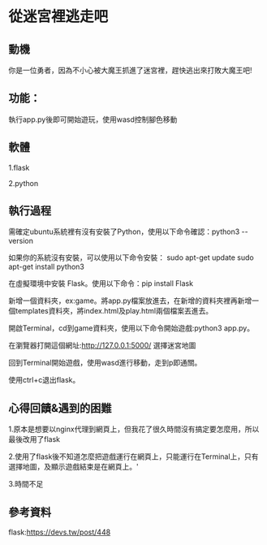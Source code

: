 # 從迷宮裡逃走吧
## 動機
你是一位勇者，因為不小心被大魔王抓進了迷宮裡，趕快逃出來打敗大魔王吧!
## 功能：
執行app.py後即可開始遊玩，使用wasd控制腳色移動
## 軟體
1.flask

2.python
## 執行過程
需確定ubuntu系統裡有沒有安裝了Python，使用以下命令確認：python3 --version

如果你的系統沒有安裝，可以使用以下命令安裝：
sudo apt-get update
sudo apt-get install python3

在虛擬環境中安裝 Flask。使用以下命令：pip install Flask

新增一個資料夾，ex:game。將app.py檔案放進去，在新增的資料夾裡再新增一個templates資料夾，將index.html及play.html兩個檔案丟進去。

開啟Terminal，cd到game資料夾，使用以下命令開始遊戲:python3 app.py。

在瀏覽器打開這個網址:http://127.0.0.1:5000/     選擇迷宮地圖

回到Terminal開始遊戲，使用wasd進行移動，走到p即通關。

使用ctrl+c退出flask。
## 心得回饋&遇到的困難
1.原本是想要以nginx代理到網頁上，但我花了很久時間沒有搞定要怎麼用，所以最後改用了flask

2.使用了flask後不知道怎麼把遊戲運行在網頁上，只能運行在Terminal上，只有選擇地圖，及顯示遊戲結束是在網頁上。'

3.時間不足
## 參考資料
flask:https://devs.tw/post/448


